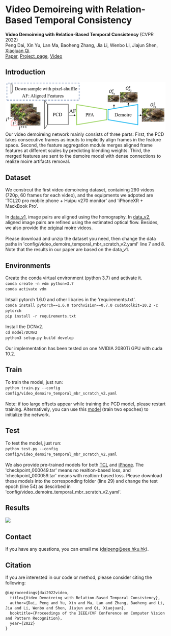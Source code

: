 # Video Demoireing with Relation-Based Temporal Consistency

**Video Demoireing with Relation-Based Temporal Consistency** (CVPR 2022)  
Peng Dai, Xin Yu, Lan Ma, Baoheng Zhang, Jia Li, Wenbo Li, Jiajun Shen, [Xiaojuan Qi](https://scholar.google.com/citations?user=bGn0uacAAAAJ&hl=en).
<br>[Paper](https://arxiv.org/pdf/2204.02957.pdf), [Project_page](https://daipengwa.github.io/VDmoire_ProjectPage/), [Video](https://www.youtube.com/watch?v=73mCqfWobBo)


## Introduction
<img src='./images/framework.png' width=1000>
<br>
Our video demoireing network mainly consists of three parts: First, the PCD takes consecutive frames as inputs to implicitly align frames in the feature space. Second, the feature aggregation module merges aligned frame features at different scales by predicting blending weights. Third, the merged features are sent to the demoire model with dense connections to realize moire artifacts removal.

## Dataset
We constrcut the first video demoireing dataset, containing 290 videos (720p, 60 frames for each video), and the equipments we adpoted are 'TCL20 pro mobile phone + Huipu v270 monitor' and 'iPhoneXR + MackBook Pro'. 
<br> 
<br>
In [data_v1](https://www.dropbox.com/sh/5pkntn20785gqqj/AADmYCroOu5YDhzGam6Nhoz9a?dl=0), image pairs are aligned using the homography. In [data_v2](https://www.dropbox.com/sh/7trmzm2slm2qlg8/AADt3e8MH_52EyLKFtZwXirJa?dl=0), aligned image pairs are refined using the estimated optical flow. Besides, we also provide the [original](https://www.dropbox.com/sh/1mdmsss20f0ean9/AAAu3kS_jiDzOP_UaKT4grgPa?dl=0) moire videos. 
<br>
<br>
Please download and unzip the dataset you need, then change the data paths in 'config/video_demoire_temporal_mbr_scratch_v2.yaml' line 7 and 8. Note that the results in our paper are based on the data_v1.  


## Environments

Create the conda virtual environment (python 3.7) and activate it.
<br>
```conda create -n vdm python=3.7```
<br>
```conda activate vdm ```
<br>
<br>
Intsall pytorch 1.6.0 and other libaries in the 'requirements.txt'.
<br>
```conda install pytorch==1.6.0 torchvision==0.7.0 cudatoolkit=10.2 -c pytorch```
<br>
```pip install -r requirements.txt```
<br>
<br>
Install the DCNv2.
<br>
```cd model/DCNv2```
<br>
```python3 setup.py build develop```
<br>
<br>
Our implementation has been tested on one NVIDIA 2080Ti GPU with cuda 10.2.


## Train
To train the model, just run:
<br>
```python train.py --config config/video_demoire_temporal_mbr_scratch_v2.yaml```
<br>
<br>
Note: if too large offsets appear while training the PCD model, please restart training. Alternatively, you can use this [model](https://www.dropbox.com/s/24aq2eztafuiyjp/checkpoint_000002.tar?dl=0) (train two epoches) to initialize the network.      

## Test
To test the model, just run:
<br>
```python test.py --config config/video_demoire_temporal_mbr_scratch_v2.yaml```
<br>
<br>
We also provide pre-trained models for both [TCL](https://www.dropbox.com/sh/9yqd5ui9h7cjwy3/AADSn8AFEP4ewzk3QFdwpz8-a?dl=0) and [iPhone](https://www.dropbox.com/sh/jalr5860ukesgvl/AAC2ozt00TgzWzSgFTRG-z8ma?dl=0). The 'checkpoint_000049.tar' means no realtion-based loss, and 'checkpoint_000059.tar' means with realtion-based loss. Please download these models into the corresponding folder (line 29) and change the test epoch (line 54) as descirbed in 'config/video_demoire_temporal_mbr_scratch_v2.yaml'.  


## Results
<img src='./images/results.png' width=1000>


## Contact
If you have any questions, you can email me (daipeng@eee.hku.hk).

## Citation
If you are interested in our code or method, please consider citing the following:
```
@inproceedings{dai2022video,
  title={Video Demoireing with Relation-Based Temporal Consistency},
  author={Dai, Peng and Yu, Xin and Ma, Lan and Zhang, Baoheng and Li, Jia and Li, Wenbo and Shen, Jiajun and Qi, Xiaojuan},
  booktitle={Proceedings of the IEEE/CVF Conference on Computer Vision and Pattern Recognition},
  year={2022}
}
```



